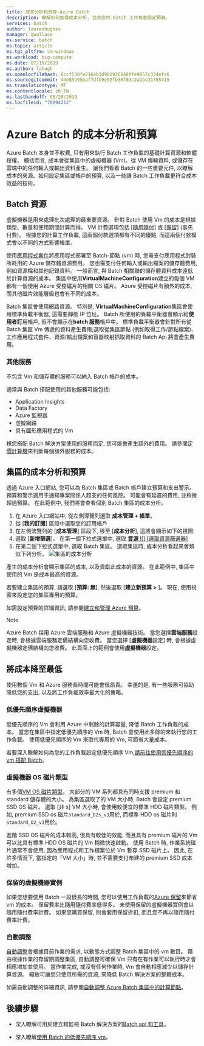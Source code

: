 ```yaml
---
title: 成本分析和預算-Azure Batch
description: 瞭解如何取得成本分析, 並為您的 Batch 工作負載設定預算。
services: batch
author: laurenhughes
manager: gwallace
ms.service: batch
ms.topic: article
ms.tgt_pltfrm: vm-windows
ms.workload: big-compute
ms.date: 07/19/2019
ms.author: lahugh
ms.openlocfilehash: 6ccf530fe2164b3d9b1936648ffe9057c334efd6
ms.sourcegitcommit: 44e85b95baf7dfb9e92fb38f03c2a1bc31765415
ms.translationtype: MT
ms.contentlocale: zh-TW
ms.lasthandoff: 08/28/2019
ms.locfileid: "70094212"
---
```

# <a name="cost-analysis-and-budgets-for-azure-batch"></a>Azure Batch 的成本分析和預算

Azure Batch 本身並不收費, 只有用來執行 Batch 工作負載的基礎計算資源和軟體授權。 概括而言, 成本會從集區中的虛擬機器 (Vm)、從 VM 傳輸資料, 或儲存在雲端中的任何輸入或輸出資料產生。 讓我們看看 Batch 的一些重要元件, 以瞭解成本的來源、如何設定集區或帳戶的預算, 以及一些讓 Batch 工作負載更符合成本效益的技術。

## <a name="batch-resources"></a>Batch 資源

虛擬機器是用來處理批次處理的最重要資源。 針對 Batch 使用 Vm 的成本是根據類型、數量和使用期間計算而得。 VM 計費選項包括 [[隨用隨付](https://azure.microsoft.com/offers/ms-azr-0003p/)] 或 [[保留](../billing/billing-save-compute-costs-reservations.md)] (事先付費)。 根據您的計算工作負載, 這兩個付款選項都有不同的優點, 而這兩個付款模式會以不同的方式影響帳單。

使用[應用程式套件](batch-application-packages.md)將應用程式部署至 Batch-節點 (vm) 時, 您需支付應用程式封裝所耗用的 Azure 儲存體資源費用。 您也需支付任何輸入或輸出檔案的儲存體費用, 例如資源檔和其他記錄資料。 一般而言, 與 Batch 相關聯的儲存體資料成本遠低於計算資源的成本。 集區中使用**VirtualMachineConfiguration**建立的每個 VM 都有一個使用 Azure 受控磁片的相關 OS 磁片。 Azure 受控磁片有額外的成本, 而其他磁片效能層級也會有不同的成本。

Batch 集區會使用網路資源。 特別是, **VirtualMachineConfiguration**集區會使用標準負載平衡器, 這需要靜態 IP 位址。 Batch 所使用的負載平衡器會顯示給**使用者訂**用帳戶, 但不會顯示在**batch 服務**帳戶中。 標準負載平衡器會針對所有從 Batch 集區 Vm 傳遞的資料產生費用;選取從集區節點 (例如取得工作/節點檔案)、工作應用程式套件、資源/輸出檔案和容器映射抓取資料的 Batch Api 將會產生費用。

### <a name="additional-services"></a>其他服務

不包含 Vm 和儲存體的服務可以納入 Batch 帳戶的成本。

通常與 Batch 搭配使用的其他服務可能包括:

- Application Insights
- Data Factory
- Azure 監視器
- 虛擬網路
- 具有圖形應用程式的 Vm

視您搭配 Batch 解決方案使用的服務而定, 您可能會產生額外的費用。 請參閱[定價計算機](https://azure.microsoft.com/pricing/calculator/)來判斷每個額外服務的成本。

## <a name="cost-analysis-and-budget-for-a-pool"></a>集區的成本分析和預算

透過 Azure 入口網站, 您可以為 Batch 集區或 Batch 帳戶建立預算和支出警示。 預算和警示適用于通知專案關係人超支的任何風險。 可能會有延遲的費用, 並稍微超過預算。 在此範例中, 我們將會查看個別 Batch 集區的成本分析。

1. 在 Azure 入口網站中, 從左側導覽列選取 **成本管理 + 帳單**。
1. 從 [**我的訂閱**] 區段中選取您的訂用帳戶
1. 在左側流覽列的 [**成本管理**] 區段下, 移至 [**成本分析**], 這將會顯示如下的視圖:
1. 選取 [**新增篩選**]。 在第一個下拉式選單中, 選取 [**資源** ![] [選取資源篩選器]](./media/batch-budget/resource-filter.png)
1. 在第二個下拉式選單中, 選取 Batch 集區。 選取集區時, 成本分析看起來會類似下列分析。
    ![集區的成本分析](./media/batch-budget/pool-cost-analysis.png)

產生的成本分析會顯示集區的成本, 以及貢獻此成本的資源。 在此範例中, 集區中使用的 Vm 是成本最高的資源。

若要建立集區的預算, 請選取 [**預算: 無**], 然後選取 [**建立新預算 >** ]。 現在, 使用視窗來設定您的集區專用的預算。

如需設定預算的詳細資訊, 請參閱[建立和管理 Azure 預算](../cost-management/tutorial-acm-create-budgets.md)。

> [!NOTE]
> Azure Batch 採用 Azure 雲端服務和 Azure 虛擬機器技術。 當您選擇**雲端服務**設定時, 會根據雲端服務定價結構向您收費。 當您選擇 [**虛擬機器**設定] 時, 會根據虛擬機器定價結構向您收費。 此頁面上的範例會使用**虛擬機器**設定。

## <a name="minimize-cost"></a>將成本降至最低

使用數個 Vm 和 Azure 服務長時間可能會很昂貴。 幸運的是, 有一些服務可協助降低您的支出, 以及將工作負載效率最大化的策略。

### <a name="low-priority-virtual-machines"></a>低優先順序虛擬機器

低優先順序的 Vm 會利用 Azure 中剩餘的計算容量, 降低 Batch 工作負載的成本。 當您在集區中指定低優先順序的 Vm 時, Batch 會使用此多餘的來執行您的工作負載。 使用低優先順序的 Vm 來取代專用的 Vm, 可節省大量成本。

若要深入瞭解如何為您的工作負載設定低優先順序 Vm,[請前往使用低優先順序的 vm 搭配 Batch](batch-low-pri-vms.md)。

### <a name="virtual-machine-os-disk-type"></a>虛擬機器 OS 磁片類型

有多個[VM OS 磁片類型](../virtual-machines/windows/disks-types.md)。 大部分的 VM 系列都具有同時支援 premium 和 standard 儲存體的大小。 為集區選取了的 VM 大小時, Batch 會設定 premium SSD OS 磁片。 選取 [非 s] VM 大小時, 會使用較便宜的標準 HDD 磁片類型。 例如, premium SSD os 磁片`Standard_D2s_v3`用於, 而標準 HDD os 磁片則`Standard_D2_v3`用於。

進階 SSD OS 磁片的成本較高, 但具有較佳的效能, 而且具有 premium 磁片的 Vm 可以比具有標準 HDD OS 磁片的 Vm 稍微快速啟動。 使用 Batch 時, 作業系統磁片通常不會使用, 因為應用程式和工作檔案位於 Vm 暫存 SSD 磁片上。 因此, 在許多情況下, 當指定的「VM 大小」時, 並不需要支付布建的 premium SSD 成本增加。

### <a name="reserved-virtual-machine-instances"></a>保留的虛擬機器實例

如果您想要使用 Batch 一段很長的時間, 您可以使用工作負載的[Azure 保留](../billing/billing-save-compute-costs-reservations.md)來節省 vm 的成本。 保留費率比隨用隨付費率低得多。 未使用保留的虛擬機器實例會以隨用隨付費率計費。 如果您購買保留, 則會套用保留折扣, 而且您不再以隨用隨付費率計費。

### <a name="automatic-scaling"></a>自動調整

[自動調整](batch-automatic-scaling.md)會根據目前作業的需求, 以動態方式調整 Batch 集區中的 vm 數目。 藉由根據作業的存留期調整集區, 自動調整可確保 Vm 只有在有作業可以執行時才會相應增加並使用。 當作業完成, 或沒有任何作業時, Vm 會自動相應減少以儲存計算資源。 縮放可讓您只使用所需的資源, 來降低 Batch 解決方案的整體成本。

如需自動調整的詳細資訊, 請參閱[自動調整 Azure Batch 集區中的計算節點](batch-automatic-scaling.md)。

## <a name="next-steps"></a>後續步驟

- 深入瞭解可用於建立和監視 Batch 解決方案的[Batch api 和工具](batch-apis-tools.md)。  

- 深入瞭解[使用 Batch 的低優先順序 vm](batch-low-pri-vms.md)。
